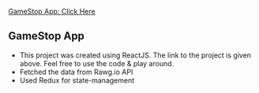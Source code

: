 <a href="https://aakashahuja30.github.io/GameStop/" target="_blank">GameStop App: Click Here</a>

## GameStop App

* This project was created using ReactJS. The link to the project is given above. Feel free to use the code & play around.
* Fetched the data from Rawg.io API
* Used Redux for state-management

